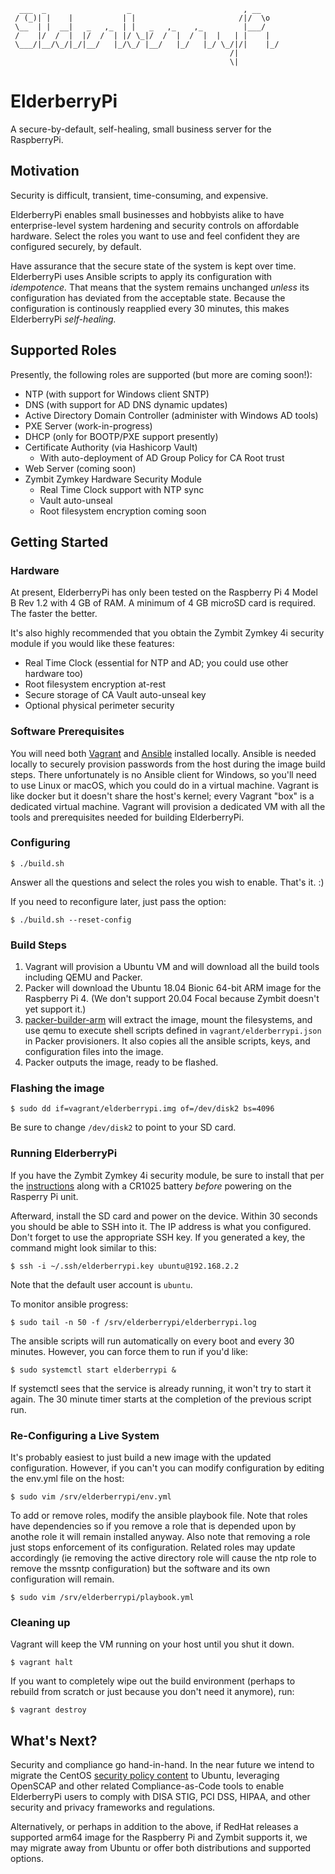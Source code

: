 ```
  ___  _                  _                         , __    
 / (_)| |    |           | |                       /|/  \o  
 \__  | |  __|   _   ,_  | |   _   ,_    ,_         |___/   
 /    |/  /  |  |/  /  | |/ \_|/  /  |  /  |  |   | |    |  
 \___/|__/\_/|_/|__/   |_/\_/ |__/   |_/   |_/ \_/|/|    |_/
                                                 /|         
                                                 \|
```

ElderberryPi
============

A secure-by-default, self-healing, small business server for the RaspberryPi.

## Motivation

Security is difficult, transient, time-consuming, and expensive.

ElderberryPi enables small businesses and hobbyists alike to have enterprise-level
system hardening and security controls on affordable hardware.  Select the roles
you want to use and feel confident they are configured securely, by default.

Have assurance that the secure state of the system is kept over time.  ElderberryPi
uses Ansible scripts to apply its configuration with *idempotence.*  That means that
the system remains unchanged *unless* its configuration has deviated from the acceptable
state.  Because the configuration is continously reapplied every 30 minutes, this
makes ElderberryPi *self-healing.*

## Supported Roles

Presently, the following roles are supported (but more are coming soon!):

* NTP (with support for Windows client SNTP)
* DNS (with support for AD DNS dynamic updates)
* Active Directory Domain Controller (administer with Windows AD tools)
* PXE Server (work-in-progress)
* DHCP (only for BOOTP/PXE support presently)
* Certificate Authority (via Hashicorp Vault)
  * With auto-deployment of AD Group Policy for CA Root trust
* Web Server (coming soon)
* Zymbit Zymkey Hardware Security Module
  * Real Time Clock support with NTP sync
  * Vault auto-unseal
  * Root filesystem encryption coming soon

## Getting Started

### Hardware

At present, ElderberryPi has only been tested on the Raspberry Pi 4 Model B Rev 1.2
with 4 GB of RAM.  A minimum of 4 GB microSD card is required.  The faster the better.

It's also highly recommended that you obtain the Zymbit Zymkey 4i security module if
you would like these features:
* Real Time Clock (essential for NTP and AD; you could use other hardware too)
* Root filesystem encryption at-rest
* Secure storage of CA Vault auto-unseal key
* Optional physical perimeter security

### Software Prerequisites

You will need both [Vagrant](https://www.vagrantup.com) and [Ansible](https://docs.ansible.com/ansible/latest/installation_guide/intro_installation.html)
installed locally.  Ansible is needed locally to securely provision passwords from the host
during the image build steps.  There unfortunately is no Ansible client for Windows, so
you'll need to use Linux or macOS, which you could do in a virtual machine.  Vagrant is like
docker but it doesn't share the host's kernel; every Vagrant "box" is a dedicated virtual
machine.  Vagrant will provision a dedicated VM with all the tools and prerequisites needed
for building ElderberryPi.

### Configuring

```shell
$ ./build.sh
```

Answer all the questions and select the roles you wish to enable.  That's it.  :)

If you need to reconfigure later, just pass the option:

```shell
$ ./build.sh --reset-config
```

### Build Steps

1. Vagrant will provision a Ubuntu VM and will download all the build tools including
   QEMU and Packer.
2. Packer will download the Ubuntu 18.04 Bionic 64-bit ARM image for the Raspberry Pi 4.
   (We don't support 20.04 Focal because Zymbit doesn't yet support it.)
3. [packer-builder-arm](https://github.com/mkaczanowski/packer-builder-arm) will extract
   the image, mount the filesystems, and use qemu to execute shell scripts defined in
   `vagrant/elderberrypi.json` in Packer provisioners.  It also copies all the ansible
   scripts, keys, and configuration files into the image.
4. Packer outputs the image, ready to be flashed.

### Flashing the image

```shell
$ sudo dd if=vagrant/elderberrypi.img of=/dev/disk2 bs=4096
```

Be sure to change `/dev/disk2` to point to your SD card.

### Running ElderberryPi

If you have the Zymbit Zymkey 4i security module, be sure to install that per the
[instructions](https://community.zymbit.com/t/getting-started-with-zymkey-4i/) along
with a CR1025 battery *before* powering on the Rasperry Pi unit.

Afterward, install the SD card and power on the device.  Within 30 seconds you should
be able to SSH into it.  The IP address is what you configured.  Don't forget to use
the appropriate SSH key.  If you generated a key, the command might look similar to this:

```shell
$ ssh -i ~/.ssh/elderberrypi.key ubuntu@192.168.2.2
```

Note that the default user account is `ubuntu`.

To monitor ansible progress:

```shell
$ sudo tail -n 50 -f /srv/elderberrypi/elderberrypi.log
```

The ansible scripts will run automatically on every boot and every 30 minutes.
However, you can force them to run if you'd like:

```shell
$ sudo systemctl start elderberrypi &
```

If systemctl sees that the service is already running, it won't try to start it again.
The 30 minute timer starts at the completion of the previous script run.

### Re-Configuring a Live System

It's probably easiest to just build a new image with the updated configuration.  However,
if you can't you can modify configuration by editing the env.yml file on the host:

```shell
$ sudo vim /srv/elderberrypi/env.yml
```

To add or remove roles, modify the ansible playbook file.  Note that roles have dependencies
so if you remove a role that is depended upon by anothe role it will remain installed
anyway.  Also note that removing a role just stops enforcement of its configuration.  Related
roles may update accordingly (ie removing the active directory role will cause the ntp role
to remove the mssntp configuration) but the software and its own configuration will remain.

```shell
$ sudo vim /srv/elderberrypi/playbook.yml
```

### Cleaning up

Vagrant will keep the VM running on your host until you shut it down.

```shell
$ vagrant halt
```

If you want to completely wipe out the build environment (perhaps to rebuild from
scratch or just because you don't need it anymore), run:

```shell
$ vagrant destroy
```

## What's Next?

Security and compliance go hand-in-hand.  In the near future we intend to migrate the
CentOS [security policy content](https://github.com/ComplianceAsCode/content) to Ubuntu,
leveraging OpenSCAP and other related Compliance-as-Code tools to enable ElderberryPi
users to comply with DISA STIG, PCI DSS, HIPAA, and other security and privacy frameworks
and regulations.

Alternatively, or perhaps in addition to the above, if RedHat releases a supported arm64
image for the Raspberry Pi and Zymbit supports it, we may migrate away from Ubuntu or offer
both distributions and supported options.

